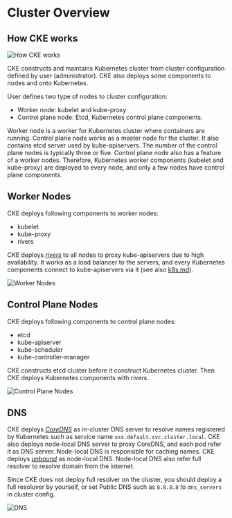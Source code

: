 Cluster Overview
================

How CKE works
-------------

![How CKE works](http://www.plantuml.com/plantuml/svg/PO-nQiGm38PtFOMWiuScwTAXf9HEXOxTLKi9eOvTRFdkzS--S11i3yRVzsEXVqvAKVFk88fLygiJ_FZwH4fe_mIVc9ToJk4FPQSrljG7C2dzKX8KjGnaDKHyvttpMz98bIWXLG7W0mj-rwku2i-z6derzchgrGj0NTZaV_Ds36zuQ7XiU6huCP33rPkZtecFzd1lXiR9ekLRoL_H1hziQuw2rkMa4c4MptbtDm00)

CKE constructs and maintains Kubernetes cluster from cluster configuration
defined by user (administrator).  CKE also deploys some components to nodes
and onto Kubernetes.

User defines two type of nodes to cluster configuration:

- Worker node: kubelet and kube-proxy
- Control plane node: Etcd, Kubernetes control plane components.

Worker node is a worker for Kubernetes cluster where containers are running.
Control plane node works as a master node for the cluster.  It also contains
etcd server used by kube-apiservers.  The number of the control plane nodes is
typically three or five.  Control plane node also has a feature of a worker
nodes.  Therefore, Kubernetes worker components (kubelet and kube-proxy) are
deployed to every node, and only a few nodes have control plane components.

Worker Nodes
------------

CKE deploys following components to worker nodes:

- kubelet
- kube-proxy
- rivers

CKE deploys *[rivers][rivers]* to all nodes to proxy kube-apiservers due to high
availability.  It works as a load balancer to the servers, and every Kubernetes
components connect to kube-apiservers via it
(see also [k8s.md](k8s.md#high-availability)).


![Worker Nodes](http://www.plantuml.com/plantuml/png/bP5FYuCm4CNl-HI3fzs31yVx8ko7sEEIwb2ACP4nwHzAltjD6a75XdfxlFVcyOEf1YlPkau9mLHRgO-A8Firsh9Hq2kfAGCvGFro_eDJxEZYZcufX3RDsFipt1A7mYN80ku2OBRKkWCfig4ITR5iz6okjv07vTElR-3JcNWOtQYyFTr3xlhyPnQ4mxNzU0k97q1Y4XAt8RqztIzeS89SsHuoyiPWzRz4YAcmZ26cPZ4rYzkpeYBTk4uz0G00)

Control Plane Nodes
-------------------

CKE deploys following components to control plane nodes:

- etcd
- kube-apiserver
- kube-scheduler
- kube-controller-manager

CKE constructs etcd cluster before it construct Kubernetes cluster.  Then CKE
deploys Kubernetes components with rivers.

![Control Plane Nodes](http://www.plantuml.com/plantuml/svg/dPF1ReCm44Jl_eeLf_P09E_UgqZz4Ci5Aura2B9DBrN_lTIccA0r8hbvPyQpyLCu-w1T63ihd6c2xY_MGFL-wuExMHYixaq5saEJ51KL2Ty2eDL1VsW_nKresfZwEyZ9MbNfuUgD-p8k1fPfa_BDfsb7EwUMQPEQVyHar9tkzMMEPrb5ETrxUONANQTLFeRIKQeT2oTBm6exrEDGlwslShkOL7vcClE67_40PzpZZ8Suuo7E-2HdBC549Q7ieLXZnZk0o6DcKXdprdoKC-rnfaESwH1dUf8pbLYIaaLhWvdk616FcKbbp5ipOOxVF9nE4HR64Vz74cBvwyztOvnLaLLfLf5jGBO1sGPY6uXj8BP1AfdKZ4IMBInR-L5y8MzXsSflv0jv2yiMYRFfsx6plm00)

DNS
---

CKE deploys *[CoreDNS][]* as in-cluster DNS server to resolve names registered
by Kubernetes such as service name `xxx.default.svc.cluster.local`.  CKE also
deploys node-local DNS server to proxy CoreDNS, and each pod refer it as DNS
server.  Node-local DNS is responsible for caching names.  CKE deploys
*[unbound][]* as node-local DNS.  Node-local DNS also refer full resolver to
resolve domain from the internet.

Since CKE does not deploy full resolver on the cluster, you should deploy a
full resoluver by yourself, or set Public DNS such as `8.8.8.8` to `dns_servers`
in cluster config.

![DNS](http://www.plantuml.com/plantuml/svg/bPDDImCn48Rl-HN3djf32qq_3XwaK154A887Brwscq74TAOa6HMa_ztTR4BPfG7Tq-mpxtoyCDdwKBiWHwjKOraCL8zoG4SOq5Vmem0SDg6cDujGxQpuW0xkzi-lDDcnmpQQLb1xQFgK8JyikHThst_FzXDTLB8atLafOjDgNjXzfEHN31UZmKzikkI9pQB0TO4lMpwPGhLdWsbjeGCBcNvjQhaXlr0AOdkOoMbsUy6HwgjqEQPbFxhePrNWwmBV_CsFJdvMmnrrJzTNwMPCp_aa7YZ4Y-W6lATOgUmxbLqEu0Q-upTFQ6wvgMtMwt_gSt-MiPgFWvubZSeqYRA3eMYBPBfNy0i0)

[rivers]: https://github.com/cybozu/neco-containers/tree/master/cke-tools/src/cmd/rivers
[CoreDNS]: https://github.com/coredns/coredns
[unbound]: https://nlnetlabs.nl/projects/unbound/
